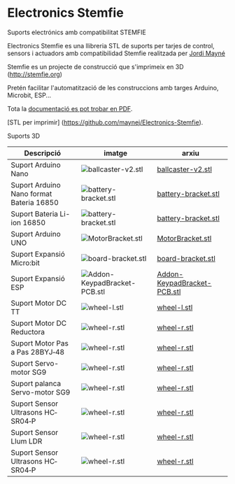 # Electronics Stemfie

Suports electrónics amb compatibilitat STEMFIE

Electronics Stemfie es una llibreria STL de suports per tarjes de control, sensors i actuadors 
amb compatibilidad Stemfie realitzada per [Jordi Mayné](https://github.com/maynej) 

Stemfie es un projecte de construcció que s'imprimeix en 3D (http://stemfie.org) 

Pretén facilitar l'automatització de les construccions amb targes Arduino, Microbit, ESP...

Tota la [documentació es pot trobar en PDF](https://github.com/maynej/Electronics-Stemfie/tree/main/Doc).

[STL per imprimir] (https://github.com/maynej/Electronics-Stemfie).

Suports 3D
  
Descripció         | imatge          | arxiu         
------------- | ------------- | ------------- 
Suport Arduino Nano|![ballcaster-v2.stl](imagenes/ballcaster-v2.png) | [ballcaster-v2.stl](archivos-stl/ballcaster-v2.stl)  
Suport Arduino Nano format Bateria 16850|![battery-bracket.stl](imagenes/battery-bracket.png) | [battery-bracket.stl](archivos-stl/battery-bracket.stl)  
Suport Bateria Li-ion 16850|![battery-bracket.stl](imagenes/battery-bracket.png) | [battery-bracket.stl](archivos-stl/battery-bracket.stl)  
Suport Arduino UNO|![MotorBracket.stl](imagenes/MotorBracket.png) | [MotorBracket.stl](archivos-stl/MotorBracket.stl)  
Suport Expansió Micro:bit|![board-bracket.stl](imagenes/board-bracket.png) | [board-bracket.stl](archivos-stl/board-bracket.stl)  
Suport Expansió ESP|![Addon-KeypadBracket-PCB.stl](imagenes/Addon-KeypadBracket-PCB.png) | [Addon-KeypadBracket-PCB.stl](archivos-stl/Addon-KeypadBracket-PCB.stl)  
Suport Motor DC TT|![wheel-l.stl](imagenes/wheel-l.png) | [wheel-l.stl](archivos-stl/wheel-l.stl)  
Suport Motor DC Reductora|![wheel-r.stl](imagenes/wheel-r.png) | [wheel-r.stl](archivos-stl/wheel-r.stl)
Suport Motor Pas a Pas 28BYJ‐48|![wheel-r.stl](imagenes/wheel-r.png) | [wheel-r.stl](archivos-stl/wheel-r.stl)
Suport Servo-motor SG9|![wheel-r.stl](imagenes/wheel-r.png) | [wheel-r.stl](archivos-stl/wheel-r.stl)
Suport palanca Servo-motor SG9|![wheel-r.stl](imagenes/wheel-r.png) | [wheel-r.stl](archivos-stl/wheel-r.stl)
Suport Sensor Ultrasons HC‐SR04‐P|![wheel-r.stl](imagenes/wheel-r.png) | [wheel-r.stl](archivos-stl/wheel-r.stl) 
Suport Sensor Llum LDR|![wheel-r.stl](imagenes/wheel-r.png) | [wheel-r.stl](archivos-stl/wheel-r.stl) 
Suport Sensor Ultrasons HC‐SR04‐P|![wheel-r.stl](imagenes/wheel-r.png) | [wheel-r.stl](archivos-stl/wheel-r.stl) 


